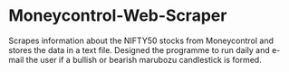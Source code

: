 # Moneycontrol-Web-Scraper
Scrapes information about the NIFTY50 stocks from Moneycontrol and stores the data in a text file. Designed the programme to run daily and e-mail the user if a bullish or bearish marubozu candlestick is formed. 
